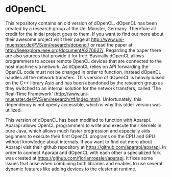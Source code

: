 # dOpenCL 

This repository contains an old version of dOpenCL. dOpenCL has been created by a research group at the Uni Münster, Germany. Therefore all credit for the initial project goes to them. If you want to find out more about their awesome project visit their page at http://www.uni-muenster.de/PVS/en/research/dopencl/ or read the paper at http://ieeexplore.ieee.org/document/6270637/. Regarding the paper there are also sources that provide it for free. Basically dOpenCL allows programmers to access remote OpenCL devices that are connected to the host machine via network. As dOpenCL relies on API forwarding the OpenCL code must not be changed in order to function. Instead dOpenCL handles all the network transfers. This version of dOpenCL is heavily based on the C++ library Asio and has been abandoned by the research group as they switched to an internal solution for the network transfers, called 'The Real-Time Framework' (http://www.uni-muenster.de/PVS/en/research/rtf/index.html). Unfortunately, this dependency is not openly accessible, which is why this older version was utilized.

This version of dOpenCL has been modified to function with Aparapi. Aparapi allows OpenCL programmers to write and execute their Kernels in pure Java, which allows much faster progression and especially aids beginners to execute their first OpenCL programs on the CPU and GPU without knowledge about internals. If you want to find out more about Aparapi visit their github repository at https://github.com/aparapi/aparapi. In order to connect Aparapi and dOpenCL with each other a specialized fork was created at https://github.com/florianroesler/aparapi. It fixes some issues that arise when combining both libraries and enables to use several dynamic features like adding devices to the cluster at runtime.
